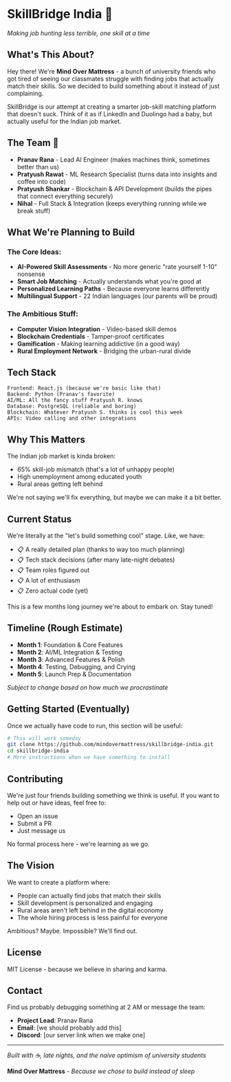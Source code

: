 # SkillBridge India 🚀

*Making job hunting less terrible, one skill at a time*

## What's This About?

Hey there! We're **Mind Over Mattress** - a bunch of university friends who got tired of seeing our classmates struggle with finding jobs that actually match their skills. So we decided to build something about it instead of just complaining.

SkillBridge is our attempt at creating a smarter job-skill matching platform that doesn't suck. Think of it as if LinkedIn and Duolingo had a baby, but actually useful for the Indian job market.

## The Team 👥

- **Pranav Rana** - Lead AI Engineer (makes machines think, sometimes better than us)
- **Pratyush Rawat** - ML Research Specialist (turns data into insights and coffee into code)
- **Pratyush Shankar** - Blockchain & API Development (builds the pipes that connect everything securely)
- **Nihal** - Full Stack & Integration (keeps everything running while we break stuff)

## What We're Planning to Build

### The Core Ideas:
- **AI-Powered Skill Assessments** - No more generic "rate yourself 1-10" nonsense
- **Smart Job Matching** - Actually understands what you're good at
- **Personalized Learning Paths** - Because everyone learns differently
- **Multilingual Support** - 22 Indian languages (our parents will be proud)

### The Ambitious Stuff:
- **Computer Vision Integration** - Video-based skill demos
- **Blockchain Credentials** - Tamper-proof certificates
- **Gamification** - Making learning addictive (in a good way)
- **Rural Employment Network** - Bridging the urban-rural divide

## Tech Stack

```
Frontend: React.js (because we're basic like that)
Backend: Python (Pranav's favorite)
AI/ML: All the fancy stuff Pratyush R. knows
Database: PostgreSQL (reliable and boring)
Blockchain: Whatever Pratyush S. thinks is cool this week
APIs: Video calling and other integrations
```

## Why This Matters

The Indian job market is kinda broken:
- 65% skill-job mismatch (that's a lot of unhappy people)
- High unemployment among educated youth
- Rural areas getting left behind

We're not saying we'll fix everything, but maybe we can make it a bit better.

## Current Status

We're literally at the "let's build something cool" stage. Like, we have:
- 📋 A really detailed plan (thanks to way too much planning)
- 📋 Tech stack decisions (after many late-night debates)
- 📋 Team roles figured out
- 📋 A lot of enthusiasm
- 📋 Zero actual code (yet)

This is a few months long journey we're about to embark on. Stay tuned!

## Timeline (Rough Estimate)

- **Month 1**: Foundation & Core Features
- **Month 2**: AI/ML Integration & Testing
- **Month 3**: Advanced Features & Polish
- **Month 4**: Testing, Debugging, and Crying
- **Month 5**: Launch Prep & Documentation

*Subject to change based on how much we procrastinate*

## Getting Started (Eventually)

Once we actually have code to run, this section will be useful:

```bash
# This will work someday
git clone https://github.com/mindovermattress/skillbridge-india.git
cd skillbridge-india
# More instructions when we have something to install
```

## Contributing

We're just four friends building something we think is useful. If you want to help out or have ideas, feel free to:
- Open an issue
- Submit a PR
- Just message us

No formal process here - we're learning as we go.

## The Vision

We want to create a platform where:
- People can actually find jobs that match their skills
- Skill development is personalized and engaging
- Rural areas aren't left behind in the digital economy
- The whole hiring process is less painful for everyone

Ambitious? Maybe. Impossible? We'll find out.

## License

MIT License - because we believe in sharing and karma.

## Contact

Find us probably debugging something at 2 AM or message the team:
- **Project Lead**: Pranav Rana
- **Email**: [we should probably add this]
- **Discord**: [our server link when we make one]

---

*Built with ☕, late nights, and the naive optimism of university students*

**Mind Over Mattress** - *Because we chose to build instead of sleep*
